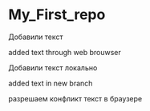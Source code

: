 # My_First_repo

Добавили текст

added text through web brouwser 

Добавили текст локально

added text in new branch

разрешаем конфликт текст в браузере

